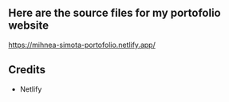 ## Here are the source files for my portofolio website

https://mihnea-simota-portofolio.netlify.app/

## Credits

- Netlify
